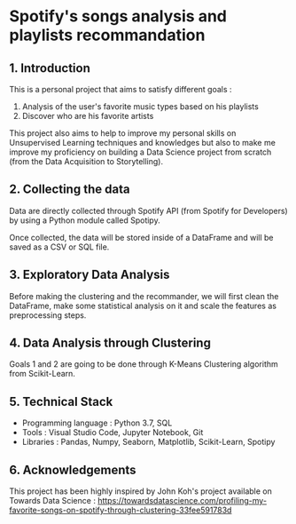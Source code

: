 # Spotify's songs analysis and playlists recommandation

## 1. Introduction

This is a personal project that aims to satisfy different goals :
  1. Analysis of the user's favorite music types based on his playlists
  2. Discover who are his favorite artists
  
This project also aims to help to improve my personal skills on Unsupervised Learning techniques and knowledges but also to make me improve my proficiency on building a Data Science project from scratch (from the Data Acquisition to Storytelling).
  
## 2. Collecting the data

Data are directly collected through Spotify API (from Spotify for Developers) by using a Python module called Spotipy.

Once collected, the data will be stored inside of a DataFrame and will be saved as a CSV or SQL file.

## 3. Exploratory Data Analysis

Before making the clustering and the recommander, we will first clean the DataFrame, make some statistical analysis on it and
scale the features as preprocessing steps.

## 4. Data Analysis through Clustering

Goals 1 and 2 are going to be done through K-Means Clustering algorithm from Scikit-Learn.

## 5. Technical Stack

-  Programming language : Python 3.7, SQL 
-  Tools : Visual Studio Code, Jupyter Notebook, Git 
-  Libraries : Pandas, Numpy, Seaborn, Matplotlib, Scikit-Learn, Spotipy

## 6. Acknowledgements

This project has been highly inspired by John Koh's project available on Towards Data Science : https://towardsdatascience.com/profiling-my-favorite-songs-on-spotify-through-clustering-33fee591783d


